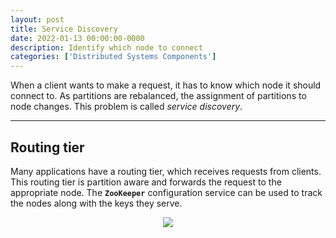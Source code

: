 ```yaml
---
layout: post
title: Service Discovery
date: 2022-01-13 00:00:00-0000
description: Identify which node to connect
categories: ['Distributed Systems Components']
---
```


When a client wants to make a request, it has to know which node it should connect to. As partitions are rebalanced, the assignment of partitions to node changes. This problem is called *service discovery*.


---
## Routing tier

Many applications have a routing tier, which receives requests from clients. This routing tier is partition aware and forwards the request to the appropriate node. The **`ZooKeeper`** configuration service can be used to track the nodes along with the keys they serve.

<div>
    <center><img src="{{ site.baseurl }}/assets/img/serviceDiscovery/configService.png"></center>
</div>



